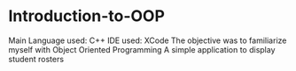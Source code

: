 # Introduction-to-OOP
Main Language used: C++
IDE used: XCode
The objective was to familiarize myself with Object Oriented Programming
A simple application to display student rosters 
